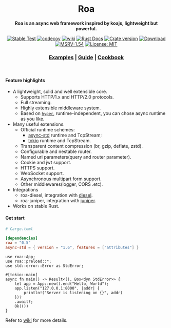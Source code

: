 <div align="center">
  <h1>Roa</h1>
  <p><strong>Roa is an async web framework inspired by koajs, lightweight but powerful. </strong> </p>
  <p>

[![Stable Test](https://github.com/Hexilee/roa/workflows/Stable%20Test/badge.svg)](https://github.com/Hexilee/roa/actions)
[![codecov](https://codecov.io/gh/Hexilee/roa/branch/master/graph/badge.svg)](https://codecov.io/gh/Hexilee/roa) 
[![wiki](https://img.shields.io/badge/roa-wiki-purple.svg)](https://github.com/Hexilee/roa/wiki)
[![Rust Docs](https://docs.rs/roa/badge.svg)](https://docs.rs/roa)
[![Crate version](https://img.shields.io/crates/v/roa.svg)](https://crates.io/crates/roa)
[![Download](https://img.shields.io/crates/d/roa.svg)](https://crates.io/crates/roa)
[![MSRV-1.54](https://img.shields.io/badge/MSRV-1.54-blue.svg)](https://blog.rust-lang.org/2021/07/29/Rust-1.54.0.html)
[![License: MIT](https://img.shields.io/badge/License-MIT-yellow.svg)](https://github.com/Hexilee/roa/blob/master/LICENSE)

  </p>

  <h3>
    <a href="https://github.com/Hexilee/roa/tree/master/examples">Examples</a>
    <span> | </span>
    <a href="https://github.com/Hexilee/roa/wiki/Guide">Guide</a>
    <span> | </span>
    <a href="https://github.com/Hexilee/roa/wiki/Cookbook">Cookbook</a>
  </h3>
</div>
<br>


#### Feature highlights

- A lightweight, solid and well extensible core.
    - Supports HTTP/1.x and HTTP/2.0 protocols.
    - Full streaming.
    - Highly extensible middleware system.
    - Based on [`hyper`](https://github.com/hyperium/hyper), runtime-independent, you can chose async runtime as you like.
- Many useful extensions.
    - Official runtime schemes:
        - [async-std](https://github.com/async-rs/async-std) runtime and TcpStream;
        - [tokio](https://github.com/tokio-rs/tokio) runtime and TcpStream.
    - Transparent content compression (br, gzip, deflate, zstd).
    - Configurable and nestable router.
    - Named uri parameters(query and router parameter).
    - Cookie and jwt support.
    - HTTPS support.
    - WebSocket support.
    - Asynchronous multipart form support.
    - Other middlewares(logger, CORS .etc).
- Integrations
    - roa-diesel, integration with [diesel](https://github.com/diesel-rs/diesel).
    - roa-juniper, integration with [juniper](https://github.com/graphql-rust/juniper).
- Works on stable Rust.

#### Get start

```toml
# Cargo.toml

[dependencies]
roa = "0.5"
async-std = { version = "1.6", features = ["attributes"] }
```

```rust,no_run
use roa::App;
use roa::preload::*;
use std::error::Error as StdError;

#[tokio::main]
async fn main() -> Result<(), Box<dyn StdError>> {
    let app = App::new().end("Hello, World");
    app.listen("127.0.0.1:8000", |addr| {
        println!("Server is listening on {}", addr)
    })?
    .await?;
    Ok(())
}
```
Refer to [wiki](https://github.com/Hexilee/roa/wiki) for more details.
